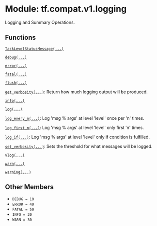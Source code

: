 <div itemscope itemtype="http://developers.google.com/ReferenceObject">
<meta itemprop="name" content="tf.compat.v1.logging" />
<meta itemprop="path" content="Stable" />
<meta itemprop="property" content="DEBUG"/>
<meta itemprop="property" content="ERROR"/>
<meta itemprop="property" content="FATAL"/>
<meta itemprop="property" content="INFO"/>
<meta itemprop="property" content="WARN"/>
</div>

# Module: tf.compat.v1.logging

Logging and Summary Operations.

<!-- Placeholder for "Used in" -->


## Functions

[`TaskLevelStatusMessage(...)`](../../../tf/compat/v1/logging/TaskLevelStatusMessage.md)

[`debug(...)`](../../../tf/compat/v1/logging/debug.md)

[`error(...)`](../../../tf/compat/v1/logging/error.md)

[`fatal(...)`](../../../tf/compat/v1/logging/fatal.md)

[`flush(...)`](../../../tf/compat/v1/logging/flush.md)

[`get_verbosity(...)`](../../../tf/compat/v1/logging/get_verbosity.md): Return how much logging output will be produced.

[`info(...)`](../../../tf/compat/v1/logging/info.md)

[`log(...)`](../../../tf/compat/v1/logging/log.md)

[`log_every_n(...)`](../../../tf/compat/v1/logging/log_every_n.md): Log 'msg % args' at level 'level' once per 'n' times.

[`log_first_n(...)`](../../../tf/compat/v1/logging/log_first_n.md): Log 'msg % args' at level 'level' only first 'n' times.

[`log_if(...)`](../../../tf/compat/v1/logging/log_if.md): Log 'msg % args' at level 'level' only if condition is fulfilled.

[`set_verbosity(...)`](../../../tf/compat/v1/logging/set_verbosity.md): Sets the threshold for what messages will be logged.

[`vlog(...)`](../../../tf/compat/v1/logging/vlog.md)

[`warn(...)`](../../../tf/compat/v1/logging/warn.md)

[`warning(...)`](../../../tf/compat/v1/logging/warning.md)

## Other Members

* `DEBUG = 10` <a id="DEBUG"></a>
* `ERROR = 40` <a id="ERROR"></a>
* `FATAL = 50` <a id="FATAL"></a>
* `INFO = 20` <a id="INFO"></a>
* `WARN = 30` <a id="WARN"></a>
